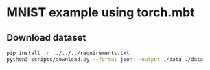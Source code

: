 # MNIST example using torch.mbt

## Download dataset

```bash
pip install -r ../../../requirements.txt
python3 scripts/download.py --format json --output ./data ./data
```
